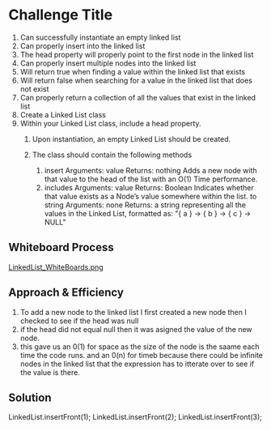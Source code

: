 # Challenge Title
1. Can successfully instantiate an empty linked list
2. Can properly insert into the linked list
3. The head property will properly point to the first node in the linked list
4. Can properly insert multiple nodes into the linked list
5. Will return true when finding a value within the linked list that exists
6. Will return false when searching for a value in the linked list that does not exist
7. Can properly return a collection of all the values that exist in the linked list
8. Create a Linked List class
9. Within your Linked List class, include a head property.
   1. Upon instantiation, an empty Linked List should be created.

   2. The class should contain the following methods

      1. insert
        Arguments: value
        Returns: nothing
        Adds a new node with that value to the head of the list with an O(1) Time performance.
      2. includes
         Arguments: value
         Returns: Boolean
         Indicates whether that value exists as a Node’s value somewhere within the list.
         to string
         Arguments: none
         Returns: a string representing all the values in the Linked List, formatted as:
           "{ a } -> { b } -> { c } -> NULL"


## Whiteboard Process
[LinkedList_WhiteBoards.png](LinkedList_WhiteBoards.png)

## Approach & Efficiency
<!-- What approach did you take? Why? What is the Big O space/time for this approach? -->
1. To add a new node to the linked list I first created a new node then I checked to see if the head was null
2. if the head did not equal null then it was asigned the value of the new node.
3. this gave us an 0(1) for space as the size of the node is the saame each time the code runs. and an 0(n) for timeb because there could be infinite nodes in the linked list that the expression has to itterate over to see if the value is there.

## Solution
<!-- Show how to run your code, and examples of it in action -->
LinkedList.insertFront(1);
LinkedList.insertFront(2);
LinkedList.insertFront(3);
